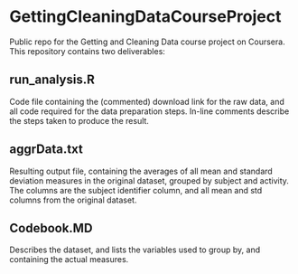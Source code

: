# GettingCleaningDataCourseProject
Public repo for the Getting and Cleaning Data course project on Coursera. This repository contains two deliverables:

## run_analysis.R
Code file containing the (commented) download link for the raw data, and all code required for the data preparation steps. In-line comments describe the steps taken to produce the result.

## aggrData.txt
Resulting output file, containing the averages of all mean and standard deviation measures in the original dataset, grouped by subject and activity. The columns are the subject identifier column, and all mean and std columns from the original dataset.

## Codebook.MD
Describes the dataset, and lists the variables used to group by, and containing the actual measures.

